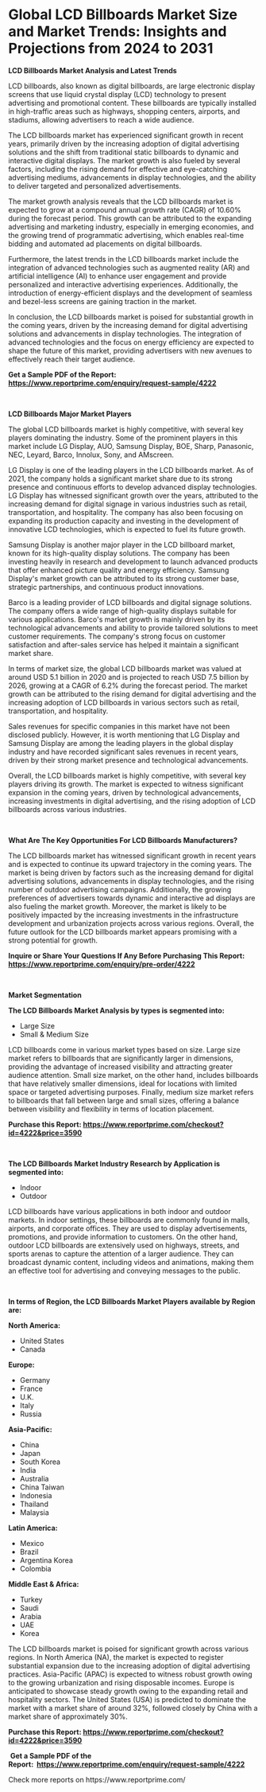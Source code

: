 <p><h1>Global LCD Billboards Market Size and Market Trends: Insights and Projections from 2024 to 2031</h1></p><p><strong>LCD Billboards Market Analysis and Latest Trends</strong></p>
<p><p>LCD billboards, also known as digital billboards, are large electronic display screens that use liquid crystal display (LCD) technology to present advertising and promotional content. These billboards are typically installed in high-traffic areas such as highways, shopping centers, airports, and stadiums, allowing advertisers to reach a wide audience.</p><p>The LCD billboards market has experienced significant growth in recent years, primarily driven by the increasing adoption of digital advertising solutions and the shift from traditional static billboards to dynamic and interactive digital displays. The market growth is also fueled by several factors, including the rising demand for effective and eye-catching advertising mediums, advancements in display technologies, and the ability to deliver targeted and personalized advertisements.</p><p>The market growth analysis reveals that the LCD billboards market is expected to grow at a compound annual growth rate (CAGR) of 10.60% during the forecast period. This growth can be attributed to the expanding advertising and marketing industry, especially in emerging economies, and the growing trend of programmatic advertising, which enables real-time bidding and automated ad placements on digital billboards.</p><p>Furthermore, the latest trends in the LCD billboards market include the integration of advanced technologies such as augmented reality (AR) and artificial intelligence (AI) to enhance user engagement and provide personalized and interactive advertising experiences. Additionally, the introduction of energy-efficient displays and the development of seamless and bezel-less screens are gaining traction in the market.</p><p>In conclusion, the LCD billboards market is poised for substantial growth in the coming years, driven by the increasing demand for digital advertising solutions and advancements in display technologies. The integration of advanced technologies and the focus on energy efficiency are expected to shape the future of this market, providing advertisers with new avenues to effectively reach their target audience.</p></p>
<p><strong>Get a Sample PDF of the Report:&nbsp; <a href="https://www.reportprime.com/enquiry/request-sample/4222">https://www.reportprime.com/enquiry/request-sample/4222</a></strong></p>
<p>&nbsp;</p>
<p><strong>LCD Billboards Major Market Players</strong></p>
<p><p>The global LCD billboards market is highly competitive, with several key players dominating the industry. Some of the prominent players in this market include LG Display, AUO, Samsung Display, BOE, Sharp, Panasonic, NEC, Leyard, Barco, Innolux, Sony, and AMscreen.</p><p>LG Display is one of the leading players in the LCD billboards market. As of 2021, the company holds a significant market share due to its strong presence and continuous efforts to develop advanced display technologies. LG Display has witnessed significant growth over the years, attributed to the increasing demand for digital signage in various industries such as retail, transportation, and hospitality. The company has also been focusing on expanding its production capacity and investing in the development of innovative LCD technologies, which is expected to fuel its future growth.</p><p>Samsung Display is another major player in the LCD billboard market, known for its high-quality display solutions. The company has been investing heavily in research and development to launch advanced products that offer enhanced picture quality and energy efficiency. Samsung Display's market growth can be attributed to its strong customer base, strategic partnerships, and continuous product innovations.</p><p>Barco is a leading provider of LCD billboards and digital signage solutions. The company offers a wide range of high-quality displays suitable for various applications. Barco's market growth is mainly driven by its technological advancements and ability to provide tailored solutions to meet customer requirements. The company's strong focus on customer satisfaction and after-sales service has helped it maintain a significant market share.</p><p>In terms of market size, the global LCD billboards market was valued at around USD 5.1 billion in 2020 and is projected to reach USD 7.5 billion by 2026, growing at a CAGR of 6.2% during the forecast period. The market growth can be attributed to the rising demand for digital advertising and the increasing adoption of LCD billboards in various sectors such as retail, transportation, and hospitality.</p><p>Sales revenues for specific companies in this market have not been disclosed publicly. However, it is worth mentioning that LG Display and Samsung Display are among the leading players in the global display industry and have recorded significant sales revenues in recent years, driven by their strong market presence and technological advancements.</p><p>Overall, the LCD billboards market is highly competitive, with several key players driving its growth. The market is expected to witness significant expansion in the coming years, driven by technological advancements, increasing investments in digital advertising, and the rising adoption of LCD billboards across various industries.</p></p>
<p>&nbsp;</p>
<p><strong>What Are The Key Opportunities For LCD Billboards Manufacturers?</strong></p>
<p><p>The LCD billboards market has witnessed significant growth in recent years and is expected to continue its upward trajectory in the coming years. The market is being driven by factors such as the increasing demand for digital advertising solutions, advancements in display technologies, and the rising number of outdoor advertising campaigns. Additionally, the growing preferences of advertisers towards dynamic and interactive ad displays are also fueling the market growth. Moreover, the market is likely to be positively impacted by the increasing investments in the infrastructure development and urbanization projects across various regions. Overall, the future outlook for the LCD billboards market appears promising with a strong potential for growth.</p></p>
<p><strong>Inquire or Share Your Questions If Any Before Purchasing This Report: <a href="https://www.reportprime.com/enquiry/pre-order/4222">https://www.reportprime.com/enquiry/pre-order/4222</a></strong></p>
<p>&nbsp;</p>
<p><strong>Market Segmentation</strong></p>
<p><strong>The LCD Billboards Market Analysis by types is segmented into:</strong></p>
<p><ul><li>Large Size</li><li>Small & Medium Size</li></ul></p>
<p><p>LCD billboards come in various market types based on size. Large size market refers to billboards that are significantly larger in dimensions, providing the advantage of increased visibility and attracting greater audience attention. Small size market, on the other hand, includes billboards that have relatively smaller dimensions, ideal for locations with limited space or targeted advertising purposes. Finally, medium size market refers to billboards that fall between large and small sizes, offering a balance between visibility and flexibility in terms of location placement.</p></p>
<p><strong>Purchase this Report:&nbsp;<a href="https://www.reportprime.com/checkout?id=4222&price=3590">https://www.reportprime.com/checkout?id=4222&price=3590</a></strong></p>
<p>&nbsp;</p>
<p><strong>The LCD Billboards Market Industry Research by Application is segmented into:</strong></p>
<p><ul><li>Indoor</li><li>Outdoor</li></ul></p>
<p><p>LCD billboards have various applications in both indoor and outdoor markets. In indoor settings, these billboards are commonly found in malls, airports, and corporate offices. They are used to display advertisements, promotions, and provide information to customers. On the other hand, outdoor LCD billboards are extensively used on highways, streets, and sports arenas to capture the attention of a larger audience. They can broadcast dynamic content, including videos and animations, making them an effective tool for advertising and conveying messages to the public.</p></p>
<p>&nbsp;</p>
<p><strong>In terms of Region, the LCD Billboards Market Players available by Region are:</strong></p>
<p>
    <p> <strong> North America: </strong>
        <ul>
            <li>United States</li>
            <li>Canada</li>
        </ul>
        </p> 
    <p> <strong> Europe: </strong>
        <ul>
            <li>Germany</li>
            <li>France</li>
            <li>U.K.</li>
            <li>Italy</li>
            <li>Russia</li>
        </ul>
        </p> 
    <p> <strong> Asia-Pacific: </strong>
        <ul>
            <li>China</li>
            <li>Japan</li>
            <li>South Korea</li>
            <li>India</li>
            <li>Australia</li>
            <li>China Taiwan</li>
            <li>Indonesia</li>
            <li>Thailand</li>
            <li>Malaysia</li>
        </ul>
        </p> 
    <p> <strong> Latin America: </strong>
        <ul>
            <li>Mexico</li>
            <li>Brazil</li>
            <li>Argentina Korea</li>
            <li>Colombia</li>
        </ul>
        </p> 
    <p> <strong> Middle East & Africa: </strong>
        <ul>
            <li>Turkey</li>
            <li>Saudi</li>
            <li>Arabia</li>
            <li>UAE</li>
            <li>Korea</li>
        </ul>
    </p>
    </p>
<p><p>The LCD billboards market is poised for significant growth across various regions. In North America (NA), the market is expected to register substantial expansion due to the increasing adoption of digital advertising practices. Asia-Pacific (APAC) is expected to witness robust growth owing to the growing urbanization and rising disposable incomes. Europe is anticipated to showcase steady growth owing to the expanding retail and hospitality sectors. The United States (USA) is predicted to dominate the market with a market share of around 32%, followed closely by China with a market share of approximately 30%.</p></p>
<p><strong>Purchase this Report: <a href="https://www.reportprime.com/checkout?id=4222&price=3590">https://www.reportprime.com/checkout?id=4222&price=3590</a></strong></p>
<p>&nbsp;<strong>Get a Sample PDF of the Report:&nbsp;&nbsp;<a href="https://www.reportprime.com/enquiry/request-sample/4222">https://www.reportprime.com/enquiry/request-sample/4222</a></strong></p>
<p><strong></strong></p>
<p>Check more reports on https://www.reportprime.com/</p>